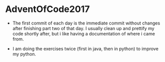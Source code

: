 # AdventOfCode2017

- The first commit of each day is the immediate commit without changes after finishing part two of that day. I usually clean up and prettify my code shortly after, but i like having a documentation of where i came from. 

- I am doing the exercises twice (first in java, then in python) to improve my python.
